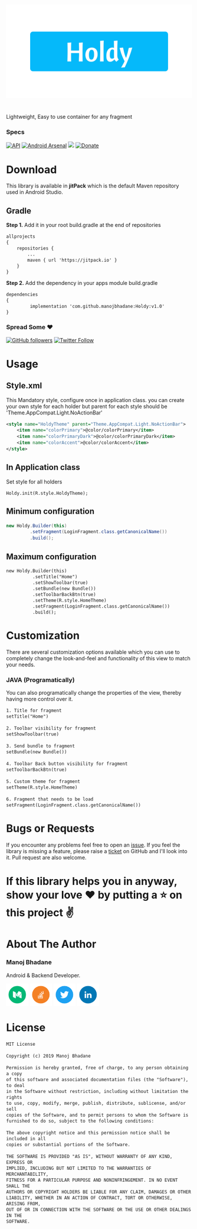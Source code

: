 <img src="https://raw.githubusercontent.com/manojbhadane/Social-Icons/master/holdy3.png" >

#
Lightweight, Easy to use container for any fragment

### Specs
<!---[![](https://jitpack.io/v/manojbhadane/QButton.svg)](https://jitpack.io/#manojbhadane/QButton)-->
[![API](https://img.shields.io/badge/API-16%2B-orange.svg?style=flat)](https://android-arsenal.com/api?level=16) 
[![Android Arsenal](https://img.shields.io/badge/Android%20Arsenal-QButton-brightgreen.svg?style=flat)](https://android-arsenal.com/details/1/7506)
[![](https://jitpack.io/v/manojbhadane/Holdy.svg)](https://jitpack.io/#manojbhadane/Holdy)
[![Donate](https://img.shields.io/badge/Donate-PayPal-blue.svg)](https://paypal.me/manojbhadane)
<!---[![License](https://img.shields.io/badge/License-Apache%202.0-blue.svg)](https://opensource.org/licenses/Apache-2.0) -->

# Download

This library is available in **jitPack** which is the default Maven repository used in Android Studio.

## Gradle 
**Step 1.** Add it in your root build.gradle at the end of repositories
```
allprojects 
{
	repositories {
		...
		maven { url 'https://jitpack.io' }
	}
}
```

**Step 2.** Add the dependency in your apps module build.gradle
```
dependencies 
{
		 implementation 'com.github.manojbhadane:Holdy:v1.0'
}
```

### Spread Some :heart:
[![GitHub followers](https://img.shields.io/github/followers/manojbhadane.svg?style=social&label=Follow)](https://github.com/manojbhadane)  [![Twitter Follow](https://img.shields.io/twitter/follow/manojbhadane.svg?style=social)](https://twitter.com/Manoj_bhadane) 


# Usage

## Style.xml
This Mandatory style, configure once in application class. you can create your own style for each holder but parent for each 
style should be 'Theme.AppCompat.Light.NoActionBar'
```xml
<style name="HoldyTheme" parent="Theme.AppCompat.Light.NoActionBar">
    <item name="colorPrimary">@color/colorPrimary</item>
    <item name="colorPrimaryDark">@color/colorPrimaryDark</item>
    <item name="colorAccent">@color/colorAccent</item>
</style>
```

## In Application class
Set style for all holders
```
Holdy.init(R.style.HoldyTheme);
```

## Minimum configuration
```Java
new Holdy.Builder(this)
         .setFragment(LoginFragment.class.getCanonicalName())
         .build();
``` 

## Maximum configuration
```
new Holdy.Builder(this)
          .setTitle("Home")
          .setShowToolbar(true)
          .setBundle(new Bundle())
          .setToolbarBackBtn(true)
          .setTheme(R.style.HomeTheme)
          .setFragment(LoginFragment.class.getCanonicalName())
          .build();
```


# Customization

There are several customization options available which you can use to completely change the look-and-feel and functionality of this view to match your needs.

### JAVA (Programatically)

You can also programatically change the properties of the view, thereby having more control over it.
```
1. Title for fragment
setTitle("Home")

2. Toolbar visibility for fragment
setShowToolbar(true)

3. Send bundle to fragment
setBundle(new Bundle())

4. Toolbar Back button visibility for fragment
setToolbarBackBtn(true)

5. Custom theme for fragment
setTheme(R.style.HomeTheme)

6. Fragment that needs to be load
setFragment(LoginFragment.class.getCanonicalName())
```

# Bugs or Requests

If you encounter any problems feel free to open an [issue](https://github.com/manojbhadane/Holdy/issues/new?assignees=&labels=&template=bug_report.md). If you feel the library is missing a feature, please raise a [ticket](https://github.com/manojbhadane/Holdy/issues/new?assignees=&labels=&template=feature_request.md) on GitHub and I'll look into it. Pull request are also welcome. 

# If this library helps you in anyway, show your love :heart: by putting a :star: on this project :v:

# About The Author

### Manoj Bhadane

Android & Backend Developer.


<a href="https://medium.com/@manojbhadane"><img src="https://github.com/manojbhadane/Social-Icons/blob/master/medium-icon.png?raw=true" width="60"></a>
<a href="https://stackoverflow.com/users/4034678/manoj-bhadane"><img src="https://github.com/manojbhadane/Social-Icons/blob/master/stackoverflow-icon.png?raw=true" width="60"></a>
<a href="https://twitter.com/Manoj_bhadane"><img src="https://github.com/manojbhadane/Social-Icons/blob/master/twitter-icon.png?raw=true" width="60"></a>
<a href="https://in.linkedin.com/in/manojbhadane"><img src="https://github.com/manojbhadane/Social-Icons/blob/master/linkedin-icon.png?raw=true" width="60"></a>


# License

```
MIT License

Copyright (c) 2019 Manoj Bhadane

Permission is hereby granted, free of charge, to any person obtaining a copy
of this software and associated documentation files (the "Software"), to deal
in the Software without restriction, including without limitation the rights
to use, copy, modify, merge, publish, distribute, sublicense, and/or sell
copies of the Software, and to permit persons to whom the Software is
furnished to do so, subject to the following conditions:

The above copyright notice and this permission notice shall be included in all
copies or substantial portions of the Software.

THE SOFTWARE IS PROVIDED "AS IS", WITHOUT WARRANTY OF ANY KIND, EXPRESS OR
IMPLIED, INCLUDING BUT NOT LIMITED TO THE WARRANTIES OF MERCHANTABILITY,
FITNESS FOR A PARTICULAR PURPOSE AND NONINFRINGEMENT. IN NO EVENT SHALL THE
AUTHORS OR COPYRIGHT HOLDERS BE LIABLE FOR ANY CLAIM, DAMAGES OR OTHER
LIABILITY, WHETHER IN AN ACTION OF CONTRACT, TORT OR OTHERWISE, ARISING FROM,
OUT OF OR IN CONNECTION WITH THE SOFTWARE OR THE USE OR OTHER DEALINGS IN THE
SOFTWARE.
```
